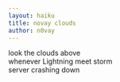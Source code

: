 ```yaml
---
layout: haiku
title: novay clouds
author: n0vay
---
```


look the clouds above<br>
whenever Lightning meet storm<br>
server crashing down<br>